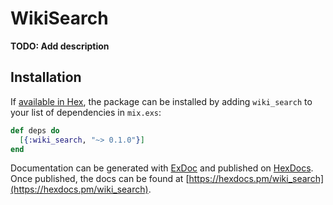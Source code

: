 # WikiSearch

**TODO: Add description**

## Installation

If [available in Hex](https://hex.pm/docs/publish), the package can be installed
by adding `wiki_search` to your list of dependencies in `mix.exs`:

```elixir
def deps do
  [{:wiki_search, "~> 0.1.0"}]
end
```

Documentation can be generated with [ExDoc](https://github.com/elixir-lang/ex_doc)
and published on [HexDocs](https://hexdocs.pm). Once published, the docs can
be found at [https://hexdocs.pm/wiki_search](https://hexdocs.pm/wiki_search).

